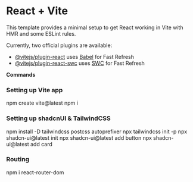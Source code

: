 # React + Vite

This template provides a minimal setup to get React working in Vite with HMR and some ESLint rules.

Currently, two official plugins are available:

- [@vitejs/plugin-react](https://github.com/vitejs/vite-plugin-react/blob/main/packages/plugin-react/README.md) uses [Babel](https://babeljs.io/) for Fast Refresh
- [@vitejs/plugin-react-swc](https://github.com/vitejs/vite-plugin-react-swc) uses [SWC](https://swc.rs/) for Fast Refresh


**Commands** 
<h3>Setting up Vite app</h3>
npm create vite@latest
npm i
<h3>Setting up shadcnUI & TailwindCSS</h3>
npm install -D tailwindcss postcss autoprefixer
npx tailwindcss init -p
npx shadcn-ui@latest init
npx shadcn-ui@latest add button
npx shadcn-ui@latest add card


<h3>Routing</h3>
npm i react-router-dom


